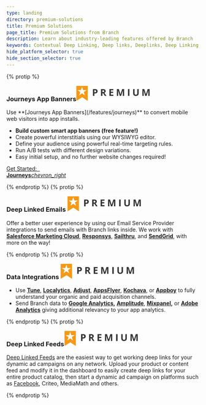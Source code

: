 ```yaml
---
type: landing
directory: premium-solutions
title: Premium Solutions
page_title: Premium Solutions from Branch
description: Learn about industry-leading features offered by Branch
keywords: Contextual Deep Linking, Deep links, Deeplinks, Deep Linking, Deeplinking, Deferred Deep Linking, Deferred Deeplinking, Google App Indexing, Google App Invites, Apple Universal Links, Android App Links, Apple Spotlight Search, Facebook App Links, AppLinks, Deepviews, Deep views, Dashboard, iOS9
hide_platform_selector: true
hide_section_selector: true
---
```


{% protip %}

<h3 style="margin-top:0;">Journeys App Banners<img class="premium-label" src="/img/premium_label.png"/></h3>
Use **[Journeys App Banners](/features/journeys)** to convert mobile web visitors into app installs.

- **Build custom smart app banners (free feature!)**
- Create powerful interstitials using our WYSIWYG editor.
- Define your audience using powerful real-time targeting rules.
- Run A/B tests with different design variations.
- Easy initial setup, and no further website changes required!

<a href="/features/journeys" class="get-started btn btn-primary btn-lg" style="margin-bottom:0;">Get Started: &nbsp; <br class="visible-xs"><strong>Journeys</strong><i class="material-icons">chevron_right</i></a>
<div class="clearfix"></div>

{% endprotip %}
{% protip %}

<h3 style="margin-top:0;">Deep Linked Emails <img class="premium-label" src="/img/premium_label.png" /></h3>

Offer a better user experience by using our Email Service Provider integrations to send emails with Branch links inside. We work with **[Salesforce Marketing Cloud](/third-party-integrations/salesforce)**, **[Responsys](/third-party-integrations/responsys)**, **[Sailthru](/third-party-integrations/sailthru)**, and **[SendGrid](/third-party-integrations/sendgrid)**, with more on the way!

{% endprotip %}
{% protip %}

<h3 style="margin-top:0;">Data Integrations <img class="premium-label" src="/img/premium_label.png" /></h3>

- Use **[Tune](/third-party-integrations/tune)**, **[Localytics](/third-party-integrations/localytics)**, **[Adjust](/third-party-integrations/adjust)**, **[AppsFlyer](/third-party-integrations/appsflyer)**, **[Kochava](/third-party-integrations/kochava)**, or **[Appboy](/third-party-integrations/appboy)** to fully understand your organic and paid acquisition channels.
- Send Branch data to **[Google Analytics](/third-party-integrations/google-analytics),** **[Amplitude](/third-party-integrations/amplitude)**, **[Mixpanel](/third-party-integrations/mixpanel),** or **[Adobe Analytics](/third-party-integrations/adobe-analytics)** giving additional relevancy to your app analytics.

{% endprotip %}
{% protip %}

<h3 style="margin-top:0;">Deep Linked Feeds<img class="premium-label" src="/img/premium_label.png" /></h3>

[Deep Linked Feeds](https://dashboard.branch.io/ads) are the easiest way to get working deep links for your dynamic  ad campaigns on any network. Upload your product or content feed and modify it in the dashboard to easily create deep links for your entire product catalog, then start a dynamic ad campaign on platforms such as [Facebook](/features/facebook-dynamic-ads), Criteo, MediaMath and others.

{% endprotip %}

